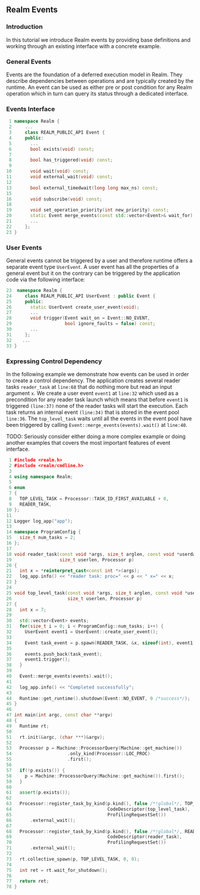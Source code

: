 ## Realm Events

### Introduction
In this tutorial we introduce Realm events by providing base
definitions and working through an existing interface with a concrete
example.

### General Events
Events are the foundation of a deferred execution model in Realm. They
describe dependencies between operations and are typically created by
the runtime. An event can be used as either pre or post condition for 
any Realm operation which in turn can query its status through a
dedicated interface.

### Events Interface
```c++
 1 namespace Realm {
 2     ...
 3     class REALM_PUBLIC_API Event {
 4     public:
 5       ...
 6       bool exists(void) const;
 7 
 8       bool has_triggered(void) const;
 9 
10       void wait(void) const;
11       void external_wait(void) const;
12 
13       bool external_timedwait(long long max_ns) const;
15 
16       void subscribe(void) const;
18 
19       void set_operation_priority(int new_priority) const;
20       static Event merge_events(const std::vector<Event>& wait_for);
21       ...
22     };
23 }

```

### User Events
General events cannot be triggered by a user and therefore runtime
offers a separate event type `UserEvent`. A user event has all the
properties of a  general event but it on the contrary can be triggered
by the application code via the following interface:

```c++
23  namespace Realm {
24     class REALM_PUBLIC_API UserEvent : public Event {
25     public:
26       static UserEvent create_user_event(void);
27       ...
28       void trigger(Event wait_on = Event::NO_EVENT,
29                    bool ignore_faults = false) const;
30       ...
31     };
32    ...
33 }

```

### Expressing Control Dependency
In the following example we demonstrate how events can be used in order
to create a control dependency. The application creates several reader
tasks `reader_task` at `line:68` that do nothing more but read an
input argument `x`. We create a user event `event1` at `line:32` which
used as a precondition for any reader task launch which means that before
`event1` is triggered `(line:37)` none of the reader tasks will start the
execution. Each task returns an internal event `(line:34)` that is
stored in the event pool `line:36`. The `top_level_task` waits
until all the events in the event pool have been triggered by calling
`Event::merge_events(events).wait()` at `line:40`.

  TODO: Seriously consider either doing a more complex example or doing
another examples that covers the most important features of event
interface.

```c++
 1 #include <realm.h>
 2 #include <realm/cmdline.h>
 3 
 4 using namespace Realm;
 5 
 6 enum
 7 {
 8   TOP_LEVEL_TASK = Processor::TASK_ID_FIRST_AVAILABLE + 0,
 9   READER_TASK,
10 };
11 
12 Logger log_app("app");
13 
14 namespace ProgramConfig {
15   size_t num_tasks = 2;
16 };
17 
18 void reader_task(const void *args, size_t arglen, const void *userdata,
19                  size_t userlen, Processor p)
20 {
21   int x = *reinterpret_cast<const int *>(args);
22   log_app.info() << "reader task: proc=" << p << " x=" << x;
23 }
24 
25 void top_level_task(const void *args, size_t arglen, const void *userdata,
26                     size_t userlen, Processor p)
27 {
28   int x = 7;
29 
30   std::vector<Event> events;
31   for(size_t i = 0; i < ProgramConfig::num_tasks; i++) {
32     UserEvent event1 = UserEvent::create_user_event();
33 
34     Event task_event = p.spawn(READER_TASK, &x, sizeof(int), event1);
35 
36     events.push_back(task_event);
37     event1.trigger();
38   }
39 
40   Event::merge_events(events).wait();
41 
42   log_app.info() << "Completed successfully";
43 
44   Runtime::get_runtime().shutdown(Event::NO_EVENT, 0 /*success*/);
45 }
46 
47 int main(int argc, const char **argv)
48 {
49   Runtime rt;
50 
51   rt.init(&argc, (char ***)&argv);
52 
53   Processor p = Machine::ProcessorQuery(Machine::get_machine())
54                     .only_kind(Processor::LOC_PROC)
55                     .first();
56 
57   if(!p.exists()) {
58     p = Machine::ProcessorQuery(Machine::get_machine()).first();
59   }
60 
61   assert(p.exists());
62 
63   Processor::register_task_by_kind(p.kind(), false /*!global*/, TOP_LEVEL_TASK,
64                                    CodeDescriptor(top_level_task),
65                                    ProfilingRequestSet())
66       .external_wait();
67 
68   Processor::register_task_by_kind(p.kind(), false /*!global*/, READER_TASK,
69                                    CodeDescriptor(reader_task),
70                                    ProfilingRequestSet())
71       .external_wait();
72 
73   rt.collective_spawn(p, TOP_LEVEL_TASK, 0, 0);
74 
75   int ret = rt.wait_for_shutdown();
76 
77   return ret;
78 }
```
